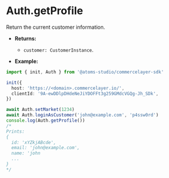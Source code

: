 # Auth.getProfile

Return the current customer information.

- **Returns:**

  - `customer: CustomerInstance`.

- **Example:**

```ts
import { init, Auth } from '@atoms-studio/commercelayer-sdk'

init({
  host: 'https://<domain>.commercelayer.io/',
  clientId: '9A-ewDDlpDHdeNeJiYDOFFt3g259GMdcVGQg-Jh_SDk', 
})

await Auth.setMarket(1234)
await Auth.loginAsCustomer('john@example.com', 'p4ssw0rd')
console.log(Auth.getProfile())
/*
Prints:
{
  id: 'xYZkjABcde',
  email: 'john@example.com',
  name: 'john
  ...
}
*/
```
